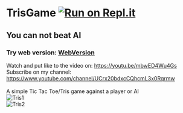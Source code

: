 # TrisGame [![Run on Repl.it](https://repl.it/badge/github/OrangoMango/TrisGame)](https://repl.it/@OrangoMango/TrisGame)
## You can not beat AI
### Try web version: [WebVersion](https://repl.it/@OrangoMango/TrisGame) <br>
Watch and put like to the video on: https://youtu.be/mbwED4Wu4Gs
<br>
Subscribe on my channel: https://www.youtube.com/channel/UCrx20bdxcCQhcmL3x0Rqrmw <br><br>
A simple Tic Tac Toe/Tris game against a player or AI<br>
![Tris1](https://user-images.githubusercontent.com/61402409/120762717-cd584a80-c516-11eb-9822-e00d5f79beed.png) <br>
![Tris2](https://user-images.githubusercontent.com/61402409/120762720-ce897780-c516-11eb-8a37-d3a4bb79225c.png)
